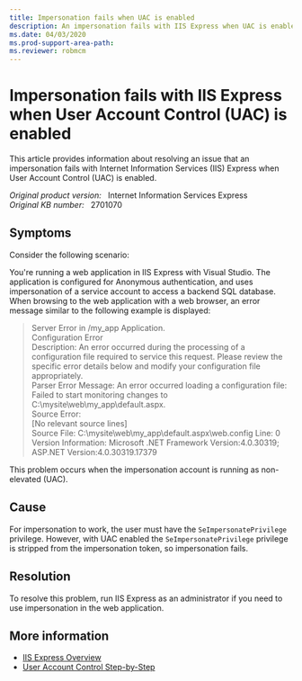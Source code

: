 ```yaml
---
title: Impersonation fails when UAC is enabled
description: An impersonation fails with IIS Express when UAC is enabled.
ms.date: 04/03/2020
ms.prod-support-area-path: 
ms.reviewer: robmcm
---
```

# Impersonation fails with IIS Express when User Account Control (UAC) is enabled

This article provides information about resolving an issue that an impersonation fails with Internet Information Services (IIS) Express when User Account Control (UAC) is enabled.

_Original product version:_ &nbsp;  Internet Information Services Express  
_Original KB number:_ &nbsp; 2701070

## Symptoms

Consider the following scenario:

You're running a web application in IIS Express with Visual Studio. The application is configured for Anonymous authentication, and uses impersonation of a service account to access a backend SQL database. When browsing to the web application with a web browser, an error message similar to the following example is displayed:

> Server Error in /my_app Application.  
> Configuration Error  
> Description: An error occurred during the processing of a configuration file required to service this request. Please review the specific error details below and modify your configuration file appropriately.  
> Parser Error Message: An error occurred loading a configuration file: Failed to start monitoring changes to C:\mysite\web\my_app\default.aspx.  
> Source Error:  
> [No relevant source lines]  
> Source File: C:\mysite\web\my_app\default.aspx\web.config Line: 0  
> Version Information: Microsoft .NET Framework Version:4.0.30319; ASP.NET Version:4.0.30319.17379  

This problem occurs when the impersonation account is running as non-elevated (UAC).

## Cause

For impersonation to work, the user must have the `SeImpersonatePrivilege` privilege. However, with UAC enabled the `SeImpersonatePrivilege` privilege is stripped from the impersonation token, so impersonation fails.

## Resolution

To resolve this problem, run IIS Express as an administrator if you need to use impersonation in the web application.

## More information

- [IIS Express Overview](/iis/extensions/introduction-to-iis-express/iis-express-overview)
- [User Account Control Step-by-Step](/previous-versions/windows/it-pro/windows-server-2008-R2-and-2008/cc709691(v=ws.10))
